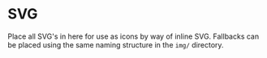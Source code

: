 # SVG

Place all SVG's in here for use as icons by way of inline SVG. Fallbacks can be placed using the same naming structure in the `img/` directory.